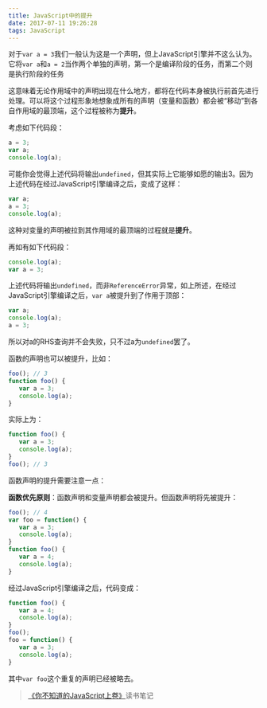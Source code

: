 ```yaml
---
title: JavaScript中的提升
date: 2017-07-11 19:26:28
tags: JavaScript
---
```

对于`var a = 3`我们一般认为这是一个声明，但上JavaScript引擎并不这么认为。它将`var a`和`a = 2`当作两个单独的声明，第一个是编译阶段的任务，而第二个则是执行阶段的任务

这意味着无论作用域中的声明出现在什么地方，都将在代码本身被执行前首先进行处理。可以将这个过程形象地想象成所有的声明（变量和函数）都会被“移动”到各自作用域的最顶端，这个过程被称为**提升**。
<!--more-->
考虑如下代码段：
```javascript
a = 3;
var a;
console.log(a);
```
可能你会觉得上述代码将输出`undefined`，但其实际上它能够如愿的输出3。因为上述代码在经过JavaScript引擎编译之后，变成了这样：
```javascript
var a;
a = 3;
console.log(a);
```
这种对变量的声明被拉到其作用域的最顶端的过程就是**提升**。

再如有如下代码段：
```javascript
console.log(a);
var a = 3;
```
上述代码将输出`undefined`，而非`ReferenceError`异常，如上所述，在经过JavaScript引擎编译之后，`var a`被提升到了作用于顶部：
```javascript
var a;
console.log(a);
a = 3;
```
所以对a的RHS查询并不会失败，只不过a为`undefined`罢了。

函数的声明也可以被提升，比如：
```javascript
foo(); // 3
function foo() {
   var a = 3;
   console.log(a);
}
```
实际上为：
```javascript
function foo() {
   var a = 3;
   console.log(a);
}
foo(); // 3
```
函数声明的提升需要注意一点：

**函数优先原则**：函数声明和变量声明都会被提升。但函数声明将先被提升：
```javascript
foo(); // 4
var foo = function() {
   var a = 3;
   console.log(a);
}
function foo() {
   var a = 4;
   console.log(a);
}
```
经过JavaScript引擎编译之后，代码变成：
```javascript
function foo() {
   var a = 4;
   console.log(a);
}
foo();
foo = function() {
   var a = 3;
   console.log(a);
}
```
其中`var foo`这个重复的声明已经被略去。

> [《你不知道的JavaScript上卷》](https://book.douban.com/subject/26351021/)读书笔记